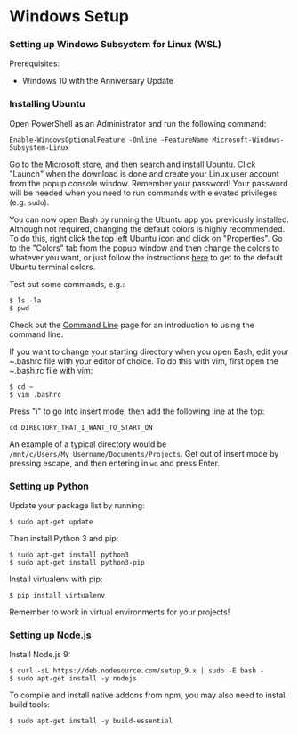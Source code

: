 # Windows Setup

### Setting up Windows Subsystem for Linux \(WSL\)

Prerequisites:

* Windows 10 with the Anniversary Update

### Installing Ubuntu

Open PowerShell as an Administrator and run the following command:

```text
Enable-WindowsOptionalFeature -Online -FeatureName Microsoft-Windows-Subsystem-Linux
```

Go to the Microsoft store, and then search and install Ubuntu. Click "Launch" when the download is done and create your Linux user account from the popup console window. Remember your password! Your password will be needed when you need to run commands with elevated privileges \(e.g. `sudo`\).

You can now open Bash by running the Ubuntu app you previously installed. Although not required, changing the default colors is highly recommended. To do this, right click the top left Ubuntu icon and click on "Properties". Go to the "Colors" tab from the popup window and then change the colors to whatever you want, or just follow the instructions [here](https://medium.com/@jgarijogarde/make-bash-on-ubuntu-on-windows-10-look-like-the-ubuntu-terminal-f7566008c5c2) to get to the default Ubuntu terminal colors.

Test out some commands, e.g.:

```text
$ ls -la
$ pwd
```

Check out the [Command Line](https://github.com/hack4impact-uiuc/wiki/wiki/Command-Line) page for an introduction to using the command line.

If you want to change your starting directory when you open Bash, edit your ~.bashrc file with your editor of choice. To do this with vim, first open the ~.bash.rc file with vim:

```text
$ cd ~
$ vim .bashrc
```

Press "i" to go into insert mode, then add the following line at the top:

```text
cd DIRECTORY_THAT_I_WANT_TO_START_ON
```

An example of a typical directory would be `/mnt/c/Users/My_Username/Documents/Projects`. Get out of insert mode by pressing escape, and then entering in `wq` and press Enter.

### Setting up Python

Update your package list by running:

```text
$ sudo apt-get update
```

Then install Python 3 and pip:

```text
$ sudo apt-get install python3
$ sudo apt-get install python3-pip
```

Install virtualenv with pip:

```text
$ pip install virtualenv
```

Remember to work in virtual environments for your projects!

### Setting up Node.js

Install Node.js 9:

```text
$ curl -sL https://deb.nodesource.com/setup_9.x | sudo -E bash -
$ sudo apt-get install -y nodejs
```

To compile and install native addons from npm, you may also need to install build tools:

```text
$ sudo apt-get install -y build-essential
```

